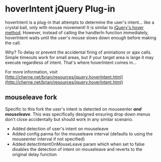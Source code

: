 hoverIntent jQuery Plug-in
==========================

hoverIntent is a plug-in that attempts to determine the user's intent... like a crystal ball, only with mouse movement! It is similar to [jQuery's hover method](http://api.jquery.com/hover/). However, instead of calling the handlerIn function immediately, hoverIntent waits until the user's mouse slows down enough before making the call.

Why? To delay or prevent the accidental firing of animations or ajax calls. Simple timeouts work for small areas, but if your target area is large it may execute regardless of intent. That's where hoverIntent comes in...

For more information, visit [http://cherne.net/brian/resources/jquery.hoverIntent.html](http://cherne.net/brian/resources/jquery.hoverIntent.html)

## mouseleave fork
Specific to this fork the user's intent is detected on mouseenter ***and mouseleave***.
This was specifically designed ensuring drop down menus don't close accidentally but should work in any similar scenario.
- Added detection of user's intent on mouseleave
- Added config parma for the mouseleave interval (defaults to using the mouseenter interval if not specified)
- Added detectIntentOnMouseLeave param which when set to false disables the detection of intent on mouseleave and reverts to the original delay function
